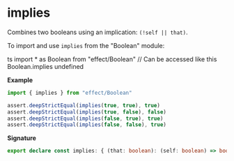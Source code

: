 # implies

Combines two booleans using an implication: `(!self || that)`.

To import and use `implies` from the "Boolean" module:

ts
import \* as Boolean from "effect/Boolean"
// Can be accessed like this
Boolean.implies
undefined

**Example**

```ts
import { implies } from "effect/Boolean"

assert.deepStrictEqual(implies(true, true), true)
assert.deepStrictEqual(implies(true, false), false)
assert.deepStrictEqual(implies(false, true), true)
assert.deepStrictEqual(implies(false, false), true)
```

**Signature**

```ts
export declare const implies: { (that: boolean): (self: boolean) => boolean; (self: boolean, that: boolean): boolean }
```
